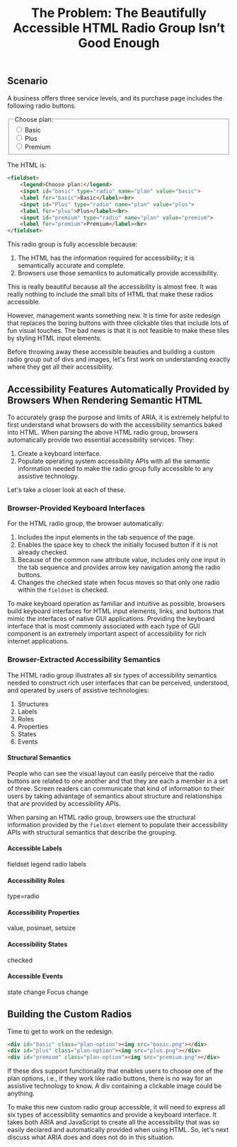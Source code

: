 ﻿---
title: "The Problem: The Beautifully Accessible HTML Radio Group Isn’t Good Enough"
nav_title: "The Problem"
order: 2
status: editors-draft
editors:
  - Matt King (Facebook)
  - Judy Brewer: "https://www.w3.org/People/Brewer/"
contributors:
  - The Education and Outreach Working Group (<a href="https://www.w3.org/WAI/EO/">EOWG</a>)
  - The ARIA Working Group (<a href="https://www.w3.org/WAI/ARIA/">ARIA</a>)
support: Developed with support from the <a href="https://www.w3.org/WAI/WCAGTA/">U.S. Access Board, WCAG TA Project, Task 2</a>.
---

## Scenario

A business offers three service levels, and its purchase page includes the following radio buttons.

<div>
<fieldset>
    <legend>Choose plan:</legend>
    <input id="basic" type="radio" name="plan" value="basic"/>
    <label for="basic">Basic</label><br>
    <input id="Plus" type="radio" name="plan" value="plus"/>
    <label for="plus">Plus</label><br>
    <input id="premium" type="radio" name="plan" value="premium"/>
    <label for="premium">Premium</label><br>
</fieldset>
</div>

The HTML is:

~~~ html
<fieldset>
    <legend>Choose plan:</legend>
    <input id="basic" type="radio" name="plan" value="basic">
    <label for="basic">Basic</label><br>
    <input id="Plus" type="radio" name="plan" value="plus">
    <label for="plus">Plus</label><br>
    <input id="premium" type="radio" name="plan" value="premium">
    <label for="premium">Premium</label><br>
</fieldset>
~~~

This radio group is fully accessible because:

1. The HTML has the information required for accessibility; it is semantically accurate and complete.
2. Browsers use those semantics to automatically provide accessibility.

This is really beautiful because all the accessibility is almost free.
It was really nothing to include the small bits of HTML that make these radios accessible.

However, management wants something new.
It is time for asite redesign that replaces the boring buttons with three clickable tiles that include lots of fun visual touches.
The bad news is that it is not feasible to make these tiles by styling HTML input elements.

Before throwing away these accessible beauties and building a custom radio group out of divs and images,
let's first work on understanding exactly where they get all their accessibility.

## Accessibility Features Automatically Provided by Browsers When Rendering Semantic HTML

To accurately grasp the purpose and limits of ARIA, it is extremely helpful to first understand what browsers do with the accessibility semantics baked into HTML. When parsing the above HTML radio group, browsers automatically provide two essential accessibility services. They:

1. Create a keyboard interface.
2. Populate operating system accessibility APIs with all the semantic information needed to make the radio group fully accessible to any assistive technology.

Let's take a closer look at each of these.

### Browser-Provided Keyboard Interfaces

For the HTML radio group, the browser automatically:

1. Includes the input elements in the tab sequence of the page.
2. Enables the space key to check the initially focused button if it is not already checked.
3. Because of the common `name` attribute value, includes only one input in the tab sequence and provides arrow key navigation among the radio buttons.
4. Changes the checked state when focus moves so that only one radio within the `fieldset` is checked.

To make keyboard operation as familiar and intuitive as possible, browsers build keyboard interfaces for HTML input elements, links, and buttons that mimic the interfaces of native GUI applications.
Providing the keyboard interface that is most commonly associated with each type of GUI component is an extremely important aspect of accessibility for rich internet applications.

### Browser-Extracted Accessibility Semantics

The HTML radio group illustrates all six types of accessibility semantics needed to construct rich user interfaces that can be perceived, understood, and operated by users of assistive technologies:

1. Structures
2. Labels
3. Roles
4. Properties
5. States
6. Events

#### Structural Semantics

People who can see the visual layout can easily perceive that the radio buttons are related to one another and that they are each a member in a set of three.
Screen readers can communicate that kind of information to their users by taking advantage of semantics about structure and relationships that are provided by accessibility APIs.

When parsing an HTML radio group, browsers use the structural information provided by the `fieldset` element to populate their accessibility APIs with structural semantics that describe the grouping.

#### Accessible Labels

fieldset legend
radio labels

#### Accessibility Roles

type=radio

#### Accessibility Properties

value, posinset, setsize

#### Accessibility States

checked

#### Accessible Events

state change
Focus change

## Building the Custom Radios

Time to get to work on the redesign.

~~~ html
<div id="basic" class="plan-option"><img src="basic.png"></div>
<div id="plus" class="plan-option"><img src="plus.png"></div>
<div id="premium" class="plan-option"><img src="premium.png"></div>
~~~

If these divs support functionality that enables users to choose one of the plan options, i.e., if they work like radio buttons, there is no way for an assistive technology to know. A div containing a clickable image could be anything.

To make this new custom radio group accessible, it will need to express all six types of accessibility semantics and provide a keyboard interface.
It takes both ARIA and JavaScript to create all the accessibility that was so easily declared and automatically provided when using HTML.
So, let's next discuss what ARIA does and does not do in this situation.
